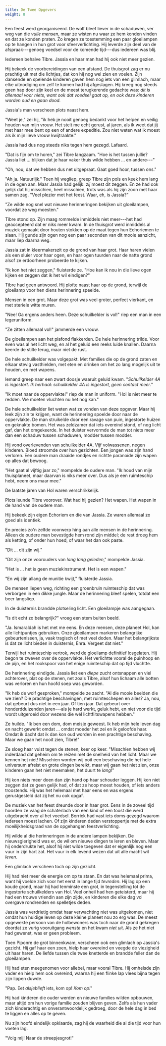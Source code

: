 ```yaml
---
title: De Twee Opgevers
weight: 8
---
```

Een feest werd georganiseerd. De wolf bleef liever in de schaduwen, ver weg van die _vuile mensen_, maar ze wisten nu waar ze hem konden vinden en dat ze konden praten. Zo kregen ze toestemming een paar gloeilampen op te hangen in hun grot voor sfeerverlichting. Hij leverde zijn deel van de afspraak---genoeg voedsel voor de komende tijd---dus iedereen was blij.

Iedereen behalve Tibre. Jassia en haar man had hij ook niet meer gezien.

Hij bekeek de voorbereidingen van een afstand. De thuisgrot zag er nu prachtig uit met die lichtjes, dat kon hij nog wel zien en voelen. Zijn dansende en spelende kinderen gaven hem nog iets van een glimlach, maar elke uitnodiging om zelf te komen had hij afgeslagen. Hij kreeg nog steeds geen hap door zijn keel en de meest terugkerende gedachte was: _dit is allemaal voor niets, want ook dat voedsel gaat op, en ook deze kinderen worden oud en gaan dood._

Jassia's man verscheen plots naast hem.

"Weet je," zei hij, "ik heb je nooit genoeg bedankt voor het helpen en veilig houden van mijn vrouw. Het stelt me echt gerust, al jaren, als ik weet dat jij met haar mee bent op een of andere expeditie. Zou niet weten wat ik moest als ik mijn lieve vrouw kwijtraakte."

Jassia had dus nog steeds niks tegen hem gezegd. Lafaard.

"Dat is fijn om te horen," zei Tibre langzaam. "Hoe is het tussen jullie? Jassia liet ... blijken dat je haar vaker thuis wilde hebben ... en andere---"

"Oh, nou, dat we hebben dus net uitgepraat. Gaat goed hoor, tussen ons."

"Ah ja. Natuurlijk." Toen hij wegliep, greep Tibre zijn pols en keek hem lang in de ogen aan. Maar Jassia had gelijk: _zij_ moest dit zeggen. En ze had ook gelijk dat hij misschien, heel misschien, trots was als hij zijn zoon met haar samen zag. "Veel plezier met het feest. Waar, eh, is Jassia?"

"Ze wilde nog snel wat nieuwe herinneringen bekijken uit gloeilampen, voordat ze weg moesten."

Tibre stond op. Zijn maag rommelde inmiddels niet meer---het had geaccepteerd dat er niks meer kwam. In de thuisgrot werd inmiddels al muziek gemaakt door houten stokken op de maat tegen hun Echoriemen te slaan. Hij gunde zijn ogen nog een paar seconden van dit mooie aanzicht, maar liep daarna weg.

Jassia zat in kleermakerszit op de grond van haar grot. Haar haren vielen als een sluier voor haar ogen, en haar ogen tuurden naar de natte grond alsof ze erdoorheen probeerde te kijken.

"Ik kon het niet zeggen," fluisterde ze. "Hoe kan ik nou in die lieve ogen kijken en zeggen dat ik het wil eindigen?"

Tibre had geen antwoord. Hij plofte naast haar op de grond, terwijl de gloeilamp voor hen diens herinnering speelde.

Mensen in een grot. Maar deze grot was veel groter, perfect vierkant, en met steriele witte muren.

"Nee! Ga ergens anders heen. Deze schuilkelder is vol!" riep een man in een legeruniform.

"Ze zitten allemaal vol!" jammerde een vrouw.

De gloeilampen aan het plafond flakkerden. De hele herinnering trilde. Voor even was al het licht weg, en al het geluid een reeks luide knallen. Daarna keerde de stilte terug, maar niet de rust.

De hele schuilkelder was volgepakt. Met families die op de grond zaten en elkaar stevig vasthielden, met eten en drinken om het zo lang mogelijk uit te houden, en met wapens.

Iemand greep naar een zwart doosje waaruit geluid kwam. "_Schuilkelder 4A is ingestort. Ik herhaal: schuilkelder 4A is ingestort, geen contact meer._"

"Ik moet naar de oppervlakte!" riep de man in uniform. "Hol is niet meer te redden. We moeten vluchten nu het nog kan."

De hele schuilkelder liet weten wat ze vonden van deze opgever. Maar hij leek zijn zin te krijgen, want de herinnering spoelde door naar de oppervlakte. De man struikelde door een ravage van puin, ingestorte huizen en geknakte bomen. Het was zeldzamer dat iets overeind stond, of nog licht gaf, dan het omgekeerde. In het duister vervormde de man tot niets meer dan een schaduw tussen schaduwen, modder tussen modder.

Hij vond overlevenden van schuilkelder 4A. Vijf volwassenen, negen kinderen. Bloed stroomde over hun gezichten. Een jongen was zijn hand verloren. Een oudere man draaide rondjes en richtte paranoïde zijn wapen op alles dat bewoog.

"Het gaat al vijftig jaar zo," mompelde de oudere man. "Ik houd van mijn thuisplaneet, maar daarvan is niks meer over. Dus als je een ruimteschip hebt, neem ons maar mee."

De laatste jaren van Hol waren verschrikkelijk.

Plots leunde Tibre voorover. Wat had hij gezien? Het wapen. Het wapen in de hand van de oudere man.

Hij bekeek zijn eigen Echoriem en die van Jassia. Ze waren allemaal zo goed als identiek.

En precies zo'n zelfde voorwerp hing aan alle mensen in de herinnering. Alleen de oudere man bevestigde hem rond zijn middel; de rest droeg hem als ketting, of onder hun hoed, of waar het dan ook paste.

"Dit ... dit zijn wij."

"Dit zijn onze voorouders van _lang lang geleden_," mompelde Jassia.

"Het is ... het is geen muziekinstrument. Het is een wapen."

"En wij zijn allang de munitie kwijt," fluisterde Jassia.

De mensen liepen weg, richting een groenbruin ruimteschip dat was verborgen in een dikke jungle. Maar de herinnering bleef spelen, totdat een beer langsliep.

In de duisternis brandde plotseling licht. Een gloeilampje was aangegaan. 

"Is dit echt zo belangrijk?" vroeg een stem buiten beeld.

"Ja. Ismaraldah is het met me eens. En deze mensen, deze planeet Hol, kan alle lichtpuntjes gebruiken. Onze gloeilampen markeren belangrijke gebeurtenissen, ja, vaak tragisch of met veel doden. Maar het belangrijkste is dat ze licht bieden in duisternis, Enra. Vergeet dat niet."

Terwijl het ruimteschip vertrok, werd de gloeilamp definitief losgelaten. Hij begon te zweven over de oppervlakte. Het verlichtte vooral de puinhoop en de pijn, en het rookspoor van het enige ruimteschip dat op tijd vluchtte.

De herinnering eindigde. Jassia liet een _diepe_ zucht ontsnappen en viel achterover, plat op de stenen, net zoals Tibre, alsof hun lichaam alle botten was verloren en hun hoofd soep was geworden.

"Ik heb de wolf gesproken," mompelde ze zacht. "Al die mooie beelden die we zien? Die prachtige beschavingen, met ruimteschepen en alles? Ja, nou, dat gebeurt dus niet in een jaar. Of tien jaar. Dat gebeurt over honderdduizenden jaren---als je hard werkt, geluk hebt, en niet voor die tijd wordt uitgeroeid door wezens die wél lichtflitswapens hebben."

Ze huilde. "Ik ben een dom, dom meisje geweest. Ik heb mijn hele leven dag en nacht gewerkt omdat ... omdat moeder het zei en ik geloofde haar. Omdat ik dacht dat ik dan kon oud worden in een prachtige beschaving. Maar we gaan het nooit zien, Tibre!"

Ze sloeg haar vuist tegen de stenen, keer op keer. "Misschien hebben wij inderdaad dat geheim om te reizen met de snelheid van het licht. Maar we kennen het niet! Misschien worden wij ooit een beschaving die het hele universum afreist en grote dingen bereikt, maar wij gaan het niet zien, onze kinderen gaan het niet meemaken, het duurt te _lang_!"

Hij kon niets meer doen dan zijn hand op haar schouder leggen. Hij kon niet zeggen dat ze geen gelijk had, of dat ze hoop moest houden, of iets anders troostends. Hij was het helemaal met haar eens en was ergens gerustgesteld dat zij het nu ook opgaf.

De muziek van het feest dreunde door in haar grot. Eens in de zoveel tijd hoorden ze vaag de schaterlach van een kind of een toost die werd uitgebracht over al het voedsel. Borrick had vast iets doms gezegd waarom iedereen moest lachen. Of zijn kinderen deden verstoppertje met de extra moeilijkheidsgraad van de opgehangen feestverlichting.

Hij wilde al die herinneringen in de andere lampen bekijken. De nieuwsgierigheid was er, de wil om nieuwe dingen te leren en bleven. Maar hij onderdrukte het, alsof hij niet wilde toegeven dat er eigenlijk nog een vuur in zijn hart zat. Het vuur in elk levend wezen dat uit alle macht wil _leven_.

Een glimlach verscheen toch op zijn gezicht. 

Hij had niet meer de energie om op te staan. En dat was helemaal prima, want hij voelde zich voor het eerst in lange tijd _tevreden_. Hij lag op een koude grond, maar hij had tenminste een grot, in tegenstelling tot de ingestorte schuilkelders van Hol. Veel onheil had hen geteisterd, maar hij had een trouwe vriendin aan zijn zijde, en kinderen die elke dag vol overgave rondrenden en spelletjes deden.

Jassia was verdrietig omdat haar verwachting niet was uitgekomen, niet omdat hun huidige leven op deze kleine planeet nou zo erg was. De meest opgewekte persoon van de holbewoners was toch naar de grond gekregen doordat ze vurig vooruitgang _wenste_ en het kwam _niet uit_. Als ze het niet had gewenst, was er geen probleem.

Toen Piponre de grot binnenkwam, verscheen ook een glimlach op Jassia's gezicht. Hij gaf haar een zoen, hielp haar overeind en veegde de viezigheid uit haar haren. De liefde tussen die twee knetterde en brandde feller dan de gloeilampen.

Hij had eten meegenomen voor allebei, maar vooral Tibre. Hij omhelsde zijn vader en hielp hem ook overeind, waarna hij een flinke lap vlees bijna tegen zijn lippen duwde.

"Pap. Eet _alsjeblieft_ iets, kom op! _Kom op!_"

Hij had kinderen die ouder werden en nieuwe families wilden opbouwen, maar altijd om hun vorige familie zouden blijven geven. Zelfs als hun vader zich kinderachtig en onverantwoordelijk gedroeg, door de hele dag in bed te liggen en alles op te geven.

Nu zijn hoofd eindelijk opklaarde, zag hij de waarheid die al die tijd voor hun voeten lag.

"Volg mij! Naar de streepjesgrot!"